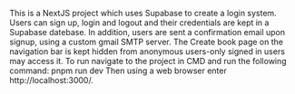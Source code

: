 This is a NextJS project which uses Supabase to create a login system. Users can sign up, login and logout and their credentials are kept in a Supabase datebase.
In addition, users are sent a confirmation email upon signup, using a custom gmail SMTP server.
The Create book page on the navigation bar is kept hidden from anonymous users-only signed in users may access it.
To run navigate to the project in CMD and run the following command:
pnpm run dev
Then using a web browser enter http://localhost:3000/.
